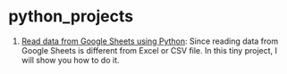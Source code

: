 # python_projects

1. [Read data from Google Sheets using Python](https://github.com/contactabhishekbasu/python_projects/blob/main/readgooglesheets.ipynb): Since reading data from Google Sheets is different from Excel or CSV file. In this tiny project, I will show you how to do it.
